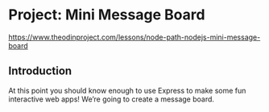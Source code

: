 # Project: Mini Message Board

https://www.theodinproject.com/lessons/node-path-nodejs-mini-message-board

## Introduction

At this point you should know enough to use Express to make some fun interactive web apps! We’re going to create a message board.
